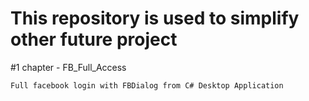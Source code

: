 # This repository is used to simplify other future project

#1 chapter - FB_Full_Access

    Full facebook login with FBDialog from C# Desktop Application

